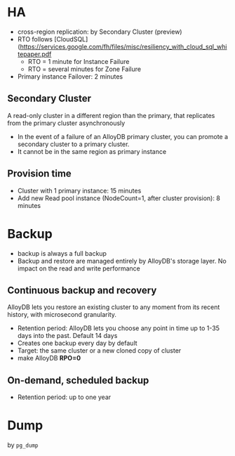 # HA
- cross-region replication: by Secondary Cluster (preview)
- RTO follows [CloudSQL](https://services.google.com/fh/files/misc/resiliency_with_cloud_sql_whitepaper.pdf
  - RTO = 1 minute for Instance Failure
  - RTO = several minutes for Zone Failure
- Primary instance Failover: 2 minutes 
## Secondary Cluster
A read-only cluster in a different region than the primary, that replicates from the primary cluster asynchronously
- In the event of a failure of an AlloyDB primary cluster, you can promote a secondary cluster to a primary cluster.
- It cannot be in the same region as primary instance

## Provision time
- Cluster with 1 primary instance:  15 minutes
- Add new Read pool instance (NodeCount=1, after cluster provision): 8 minutes
# Backup
- backup is always a full backup
- Backup and restore are managed entirely by AlloyDB's storage layer. No impact on the read and write performance 

## Continuous backup and recovery
AlloyDB lets you restore an existing cluster to any moment from its recent history, with microsecond granularity.
- Retention period: AlloyDB lets you choose any point in time up to 1-35 days into the past. Default 14 days
- Creates one backup every day by default
- Target: the same cluster or a new cloned copy of cluster
- make AlloyDB **RPO=0**

## On-demand, scheduled backup
- Retention period: up to one year

# Dump
by `pg_dump`
